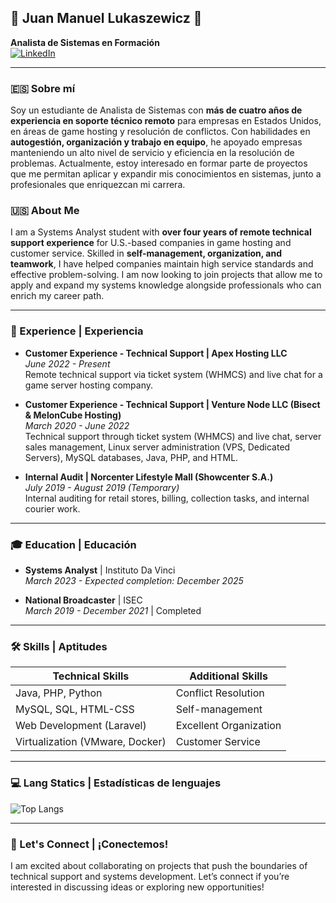 ## 🌟 Juan Manuel Lukaszewicz 🌟

**Analista de Sistemas en Formación**  
[![LinkedIn](https://img.shields.io/badge/LinkedIn-Juan%20Lukaszevicz-blue)](https://linkedin.com/in/juanlukaszewicz)  

---

### 🇪🇸 Sobre mí

Soy un estudiante de Analista de Sistemas con **más de cuatro años de experiencia en soporte técnico remoto** para empresas en Estados Unidos, en áreas de game hosting y resolución de conflictos. Con habilidades en **autogestión, organización y trabajo en equipo**, he apoyado empresas manteniendo un alto nivel de servicio y eficiencia en la resolución de problemas. Actualmente, estoy interesado en formar parte de proyectos que me permitan aplicar y expandir mis conocimientos en sistemas, junto a profesionales que enriquezcan mi carrera.

### 🇺🇸 About Me

I am a Systems Analyst student with **over four years of remote technical support experience** for U.S.-based companies in game hosting and customer service. Skilled in **self-management, organization, and teamwork**, I have helped companies maintain high service standards and effective problem-solving. I am now looking to join projects that allow me to apply and expand my systems knowledge alongside professionals who can enrich my career path.

---

### 💼 Experience | Experiencia

- **Customer Experience - Technical Support | Apex Hosting LLC**  
  _June 2022 - Present_  
  Remote technical support via ticket system (WHMCS) and live chat for a game server hosting company.

- **Customer Experience - Technical Support | Venture Node LLC (Bisect & MelonCube Hosting)**  
  _March 2020 - June 2022_  
  Technical support through ticket system (WHMCS) and live chat, server sales management, Linux server administration (VPS, Dedicated Servers), MySQL databases, Java, PHP, and HTML.

- **Internal Audit | Norcenter Lifestyle Mall (Showcenter S.A.)**  
  _July 2019 - August 2019 (Temporary)_  
  Internal auditing for retail stores, billing, collection tasks, and internal courier work.

---

### 🎓 Education | Educación

- **Systems Analyst** | Instituto Da Vinci  
  _March 2023 - Expected completion: December 2025_

- **National Broadcaster** | ISEC  
  _March 2019 - December 2021_ | Completed

---

### 🛠 Skills | Aptitudes

| Technical Skills              | Additional Skills            |
|-------------------------------|------------------------------|
| Java, PHP, Python             | Conflict Resolution          |
| MySQL, SQL, HTML-CSS          | Self-management              |
| Web Development (Laravel)     | Excellent Organization       |
| Virtualization (VMware, Docker) | Customer Service            |

---
### 💻 Lang Statics | Estadísticas de lenguajes

![Top Langs](https://github-readme-stats.vercel.app/api/top-langs/?username=jluk39&layout=compact)

---

### 🚀 Let's Connect | ¡Conectemos!

I am excited about collaborating on projects that push the boundaries of technical support and systems development. Let’s connect if you’re interested in discussing ideas or exploring new opportunities!

